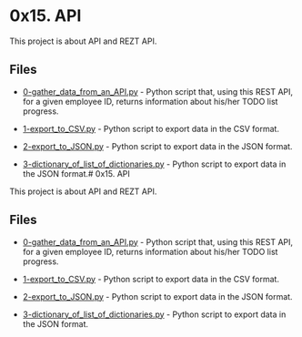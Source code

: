 # 0x15. API

This project is about API and REZT API.

## Files

- [0-gather_data_from_an_API.py](0-gather_data_from_an_API.py) - Python script that, using this REST API, for a given employee ID, returns information about his/her TODO list progress.

- [1-export_to_CSV.py](1-export_to_CSV.py) - Python script to export data in the CSV format.

- [2-export_to_JSON.py](2-export_to_JSON.py) - Python script to export data in the JSON format.

- [3-dictionary_of_list_of_dictionaries.py](3-dictionary_of_list_of_dictionaries.py) - Python script to export data in the JSON format.# 0x15. API

This project is about API and REZT API.

## Files

- [0-gather_data_from_an_API.py](0-gather_data_from_an_API.py) - Python script that, using this REST API, for a given employee ID, returns information about his/her TODO list progress.

- [1-export_to_CSV.py](1-export_to_CSV.py) - Python script to export data in the CSV format.

- [2-export_to_JSON.py](2-export_to_JSON.py) - Python script to export data in the JSON format.

- [3-dictionary_of_list_of_dictionaries.py](3-dictionary_of_list_of_dictionaries.py) - Python script to export data in the JSON format.
